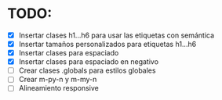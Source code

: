 # TODO:
- [x] Insertar clases h1...h6 para usar las etiquetas con semántica
- [x] Insertar tamaños personalizados para etiquetas h1...h6
- [x] Insertar clases para espaciado
- [x] Insertar clases para espaciado en negativo
- [ ] Crear clases .globals para estilos globales
- [ ] Crear m-py-n y m-my-n
- [ ] Alineamiento responsive